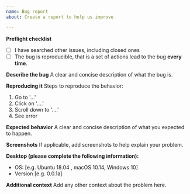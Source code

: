 ```yaml
---
name: Bug report
about: Create a report to help us improve

---
```


**Preflight checklist**
- [ ] I have searched other issues, including closed ones
- [ ] The bug is reproducible, that is a set of actions lead to the bug **every time**.

**Describe the bug**
A clear and concise description of what the bug is.

**Reproducing it**
Steps to reproduce the behavior:
1. Go to '...'
2. Click on '....'
3. Scroll down to '....'
4. See error

**Expected behavior**
A clear and concise description of what you expected to happen.

**Screenshots**
If applicable, add screenshots to help explain your problem.

**Desktop (please complete the following information):**
 - OS: [e.g. Ubuntu 18.04 , macOS 10.14, Windows 10]
 - Version [e.g. 0.0.1a]

**Additional context**
Add any other context about the problem here.
